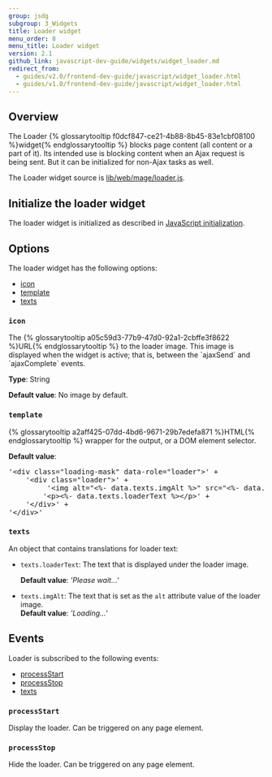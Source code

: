 ```yaml
---
group: jsdg
subgroup: 3_Widgets
title: Loader widget
menu_order: 8
menu_title: Loader widget
version: 2.1
github_link: javascript-dev-guide/widgets/widget_loader.md
redirect_from:
  - guides/v2.0/frontend-dev-guide/javascript/widget_loader.html
  - guides/v1.0/frontend-dev-guide/javascript/widget_loader.html
---
```


<h2>Overview</h2>
The Loader {% glossarytooltip f0dcf847-ce21-4b88-8b45-83e1cbf08100 %}widget{% endglossarytooltip %} blocks page content (all content or a part of it). Its intended use is blocking content when an Ajax request is being sent. But it can be initialized for non-Ajax tasks as well. 

The Loader widget source is <a href="{{ site.mage2000url }}lib/web/mage/loader.js" target="_blank">lib/web/mage/loader.js</a>.

<h2 id="loader_init">Initialize the loader widget</h2>
The loader widget is initialized as described in <a href="{{page.baseurl}}/javascript-dev-guide/javascript/js_init.html" target="_blank">JavaScript initialization</a>.

<h2 id="loader_options">Options</h2>
The loader widget has the following options:
<ul>
<li><a href="#l_icon">icon</a></li>
<li><a href="#l_template">template</a></li>
<li><a href="#l_texts">texts</a></li>
</ul>

<h3 id="l_icon"><code>icon</code></h3>
The {% glossarytooltip a05c59d3-77b9-47d0-92a1-2cbffe3f8622 %}URL{% endglossarytooltip %} to the loader image. This image is displayed when the widget is active; that is, between the `ajaxSend` and `ajaxComplete` events. 

**Type**: String 

**Default value**: No image by default.


<h3 id="l_template"><code>template</code></h3>
{% glossarytooltip a2aff425-07dd-4bd6-9671-29b7edefa871 %}HTML{% endglossarytooltip %} wrapper for the output, or a DOM element selector. 

**Default value**:
<pre>
'&lt;div class=&quot;loading-mask&quot; data-role=&quot;loader&quot;&gt;' +
    '&lt;div class=&quot;loader&quot;&gt;' +
         '&lt;img alt=&quot;&lt;%- data.texts.imgAlt %&gt;&quot; src=&quot;&lt;%- data.icon %&gt;&quot;&gt;' +
        '&lt;p&gt;&lt;%- data.texts.loaderText %&gt;&lt;/p&gt;' +
    '&lt;/div&gt;' +
'&lt;/div&gt;'
</pre>

<h3 id="l_texts"><code>texts</code></h3>

An object that contains translations for loader text:
<ul>
<li><code>texts.loaderText</code>: 
The text that is displayed under the loader image. <br>

<b>Default value</b>: <i>'Please wait...'</i></li>

<li><code>texts.imgAlt</code>: The text that is set as the <code>alt</code> attribute value of the loader image. <br>
<b>Default value</b>: <i>'Loading...'</i></li>
</ul>

<h2>Events</h2>
Loader is subscribed to the following events:
<ul>
<li><a href="#l_processStart">processStart</a></li>
<li><a href="#l_processStop">processStop</a></li>
<li><a href="#l_texts">texts</a></li>
</ul>

<h3 id="l_processStart"><code>processStart</code></h3>
Display the loader. Can be triggered on any page element.

<h3 id="l_processStop"><code>processStop</code></h3>
Hide the loader. Can be triggered on any page element.
